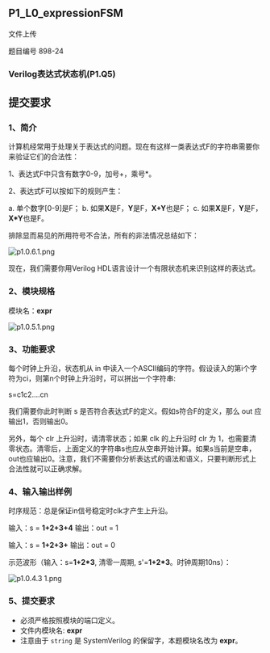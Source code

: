 ## P1_L0_expressionFSM

文件上传

题目编号 898-24

### Verilog表达式状态机(P1.Q5)

## 提交要求

### 1、简介

计算机经常用于处理关于表达式的问题。现在有这样一类表达式F的字符串需要你来验证它们的合法性：

1、表达式F中只含有数字0-9，加号+，乘号*。

2、表达式F可以按如下的规则产生：

a. 单个数字[0-9]是F； b. 如果**X**是F，**Y**是F，**X+Y**也是F； c. 如果**X**是F，**Y**是F，**X\*Y**也是F。

排除显而易见的所用符号不合法，所有的非法情况总结如下：

![p1.0.6.1.png](http://cscore.buaa.edu.cn/assets/cscore-image/refkxh/06674c70-2698-4f77-a1de-248d29722934/p1.0.6.1.png)

现在，我们需要你用Verilog HDL语言设计一个有限状态机来识别这样的表达式。

### 2、模块规格

模块名：**expr**

![p1.0.5.1.png](http://cscore.buaa.edu.cn/assets/cscore-image/refkxh/e1a38b76-3fc0-4389-a1f7-08f36239f6d0/p1.0.5.1.png)

### 3、功能要求

每个时钟上升沿，状态机从 in 中读入一个ASCII编码的字符。假设读入的第i个字符为ci，则第n个时钟上升沿时，可以拼出一个字符串:

s=c1c2....cn

我们需要你此时判断 s 是否符合表达式F的定义。假如s符合F的定义，那么 out 应输出1，否则输出0。

另外，每个 clr 上升沿时，请清零状态；如果 clk 的上升沿时 clr 为 1，也需要清零状态。清零后，上面定义的字符串s也应从空串开始计算。如果s当前是空串，out也应输出0。注意，我们不需要你分析表达式的语法和语义，只要判断形式上合法性就可以正确求解。

### 4、输入输出样例

时序规范：总是保证in信号稳定时clk才产生上升沿。

输入：s = **1+2+3+4** 输出：out = 1

输入：s = **1+2+3+** 输出：out = 0

示范波形（输入：s=**1+2\*3**, 清零一周期, s'=**1+2\*3**。时钟周期10ns）：

![p1.0.4.3 1.png](http://cscore.buaa.edu.cn/assets/cscore-image/refkxh/f2720cc7-a8e8-453d-89c9-bc6ce2b691e2/p1.0.4.3__1_.png)

### 5、提交要求

- 必须严格按照模块的端口定义。
- 文件内模块名: **expr**
- 注意由于 `string` 是 SystemVerilog 的保留字，本题模块名改为 **expr**。